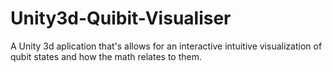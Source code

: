 Unity3d-Quibit-Visualiser
=========================

A Unity 3d aplication that's allows for an interactive intuitive visualization of qubit states and how the math relates to them.

